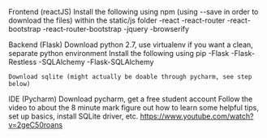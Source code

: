 Frontend (reactJS)
	Install the following using npm (using --save in order to download the files) within the static/js folder
	-react
	-react-router
	-react-bootstrap
	-react-router-bootstrap
	-jquery
	-browserify

Backend (Flask)
	Download python 2.7, use virtualenv if you want a clean, separate python environment
	Install the following using pip
	-Flask
	-Flask-Restless
	-SQLAlchemy
	-Flask-SQLAlchemy
	
	Download sqlite (might actually be doable through pycharm, see step below)
	
IDE (Pycharm)
	Download pycharm, get a free student account
	Follow the video to about the 8 minute mark figure out how to learn some helpful tips, set up basics, install SQLite driver, etc.
	https://www.youtube.com/watch?v=2geC50roans
